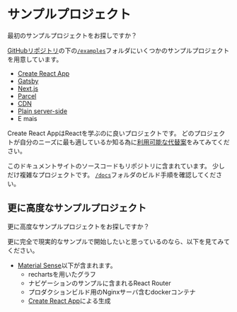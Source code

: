 # サンプルプロジェクト

<p class="description">最初のサンプルプロジェクトをお探しですか？</p>

[GitHubリポジトリ](https://github.com/mui-org/material-ui)の下の[`/examples`](https://github.com/mui-org/material-ui/tree/master/examples)フォルダにいくつかのサンプルプロジェクトを用意しています。

- [Create React App](https://github.com/mui-org/material-ui/tree/master/examples/create-react-app)
- [Gatsby](https://github.com/mui-org/material-ui/tree/master/examples/gatsby)
- [Next.js](https://github.com/mui-org/material-ui/tree/master/examples/nextjs)
- [Parcel](https://github.com/mui-org/material-ui/tree/master/examples/parcel)
- [CDN](https://github.com/mui-org/material-ui/tree/master/examples/cdn)
- [Plain server-side](https://github.com/mui-org/material-ui/tree/master/examples/ssr)
- E mais

Create React AppはReactを学ぶのに良いプロジェクトです。 どのプロジェクトが自分のニーズに最も適しているか知る為に[利用可能な代替案](https://github.com/facebook/create-react-app/blob/master/README.md#popular-alternatives)をみてみてください。

このドキュメントサイトのソースコードもリポジトリに含まれています。 少しだけ複雑なプロジェクトです。 [`/docs`](https://github.com/mui-org/material-ui/tree/master/docs)フォルダのビルド手順を確認してください。

## 更に高度なサンプルプロジェクト

更に高度なサンプルプロジェクトをお探しですか？

更に完全で現実的なサンプルで開始したいと思っているのなら、以下を見てみてください。

- [Material Sense](https://github.com/alexanmtz/material-sense)以下が含まれます。 
  - rechartsを用いたグラフ
  - ナビゲーションのサンプルに含まれるReact Router
  - プロダクションビルド用のNginxサーバ含むdockerコンテナ
  - [Create React App](https://facebook.github.io/create-react-app/)による生成